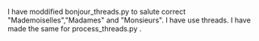  I have moddified bonjour_threads.py to salute correct "Mademoiselles","Madames" and "Monsieurs".
 I have use threads.
 I have made the same for process_threads.py .